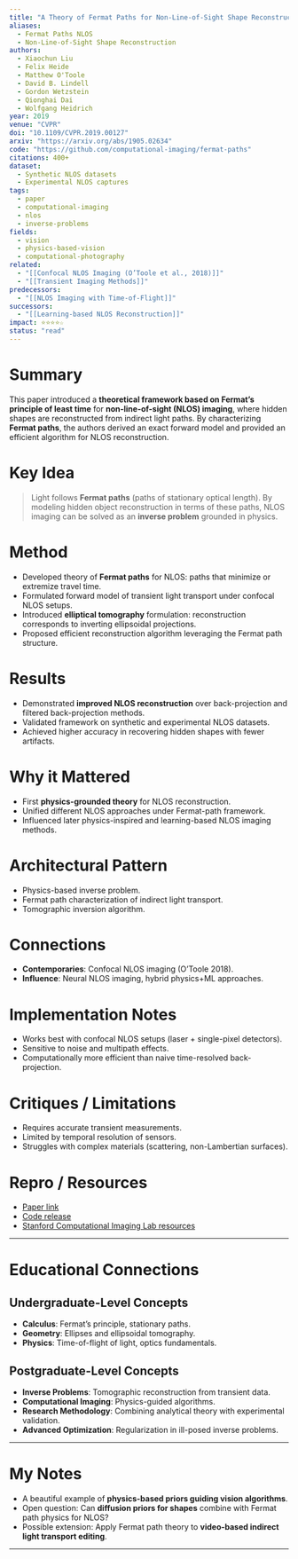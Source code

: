 ```yaml
---
title: "A Theory of Fermat Paths for Non-Line-of-Sight Shape Reconstruction (2019)"
aliases: 
  - Fermat Paths NLOS
  - Non-Line-of-Sight Shape Reconstruction
authors:
  - Xiaochun Liu
  - Felix Heide
  - Matthew O'Toole
  - David B. Lindell
  - Gordon Wetzstein
  - Qionghai Dai
  - Wolfgang Heidrich
year: 2019
venue: "CVPR"
doi: "10.1109/CVPR.2019.00127"
arxiv: "https://arxiv.org/abs/1905.02634"
code: "https://github.com/computational-imaging/fermat-paths"
citations: 400+
dataset:
  - Synthetic NLOS datasets
  - Experimental NLOS captures
tags:
  - paper
  - computational-imaging
  - nlos
  - inverse-problems
fields:
  - vision
  - physics-based-vision
  - computational-photography
related:
  - "[[Confocal NLOS Imaging (O’Toole et al., 2018)]]"
  - "[[Transient Imaging Methods]]"
predecessors:
  - "[[NLOS Imaging with Time-of-Flight]]"
successors:
  - "[[Learning-based NLOS Reconstruction]]"
impact: ⭐⭐⭐⭐☆
status: "read"
---
```


# Summary
This paper introduced a **theoretical framework based on Fermat’s principle of least time** for **non-line-of-sight (NLOS) imaging**, where hidden shapes are reconstructed from indirect light paths. By characterizing **Fermat paths**, the authors derived an exact forward model and provided an efficient algorithm for NLOS reconstruction.

# Key Idea
> Light follows **Fermat paths** (paths of stationary optical length). By modeling hidden object reconstruction in terms of these paths, NLOS imaging can be solved as an **inverse problem** grounded in physics.

# Method
- Developed theory of **Fermat paths** for NLOS: paths that minimize or extremize travel time.  
- Formulated forward model of transient light transport under confocal NLOS setups.  
- Introduced **elliptical tomography** formulation: reconstruction corresponds to inverting ellipsoidal projections.  
- Proposed efficient reconstruction algorithm leveraging the Fermat path structure.  

# Results
- Demonstrated **improved NLOS reconstruction** over back-projection and filtered back-projection methods.  
- Validated framework on synthetic and experimental NLOS datasets.  
- Achieved higher accuracy in recovering hidden shapes with fewer artifacts.  

# Why it Mattered
- First **physics-grounded theory** for NLOS reconstruction.  
- Unified different NLOS approaches under Fermat-path framework.  
- Influenced later physics-inspired and learning-based NLOS imaging methods.  

# Architectural Pattern
- Physics-based inverse problem.  
- Fermat path characterization of indirect light transport.  
- Tomographic inversion algorithm.  

# Connections
- **Contemporaries**: Confocal NLOS imaging (O’Toole 2018).  
- **Influence**: Neural NLOS imaging, hybrid physics+ML approaches.  

# Implementation Notes
- Works best with confocal NLOS setups (laser + single-pixel detectors).  
- Sensitive to noise and multipath effects.  
- Computationally more efficient than naive time-resolved back-projection.  

# Critiques / Limitations
- Requires accurate transient measurements.  
- Limited by temporal resolution of sensors.  
- Struggles with complex materials (scattering, non-Lambertian surfaces).  

# Repro / Resources
- [Paper link](https://arxiv.org/abs/1905.02634)  
- [Code release](https://github.com/computational-imaging/fermat-paths)  
- [Stanford Computational Imaging Lab resources](https://computationalimaging.org/)  

---

# Educational Connections

## Undergraduate-Level Concepts
- **Calculus**: Fermat’s principle, stationary paths.  
- **Geometry**: Ellipses and ellipsoidal tomography.  
- **Physics**: Time-of-flight of light, optics fundamentals.  

## Postgraduate-Level Concepts
- **Inverse Problems**: Tomographic reconstruction from transient data.  
- **Computational Imaging**: Physics-guided algorithms.  
- **Research Methodology**: Combining analytical theory with experimental validation.  
- **Advanced Optimization**: Regularization in ill-posed inverse problems.  

---

# My Notes
- A beautiful example of **physics-based priors guiding vision algorithms**.  
- Open question: Can **diffusion priors for shapes** combine with Fermat path physics for NLOS?  
- Possible extension: Apply Fermat path theory to **video-based indirect light transport editing**.  

---
